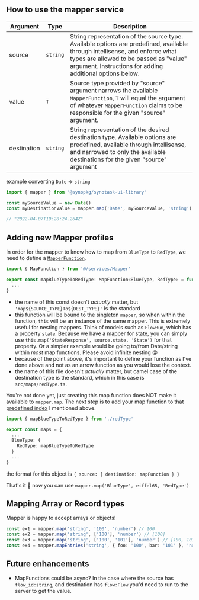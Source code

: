 ## How to use the mapper service ##

| Argument | Type | Description |
| -- | -- | -- |
| source | `string` | String representation of the source type. Available options are predefined, available through intellisense, and enforce what types are allowed to be passed as "value" argument. Instructions for adding additional options below. |
| value | `T` |  Source type provided by "source" argument narrows the available `MapperFunction`, `T` will equal the argument of whatever `MapperFunction` claims to be responsible for the given "source" argument.  |
| destination |  `string` | String representation of the desired destination type. Available options are predefined, available through intellisense, and narrowed to only the available destinations for the given "source" argument | 

example converting `Date` => `string`
```ts
import { mapper } from '@synopkg/synotask-ui-library'

const mySourceValue = new Date()
const myDestinationValue = mapper.map('Date', mySourceValue, 'string')

// "2022-04-07T19:28:24.264Z"
```

## Adding new Mapper profiles ##
In order for the mapper to know how to map from `BlueType` to `RedType`, we need to define a [`MapperFunction`](https://github.com/Synopkg/synotask-ui-library/src/services/Mapper.ts).
```ts 
import { MapFunction } from '@/services/Mapper'

export const mapBlueTypeToRedType: MapFunction<BlueType, RedType> = function(source: BlueType): RedType {
  ...
}
```
- the name of this const doesn't _actually_ matter, but `'map${SOURCE_TYPE}To${DEST_TYPE}'` is the standard
- this function will be bound to the singleton `mapper`, so when within the function, `this` will be an instance of the same mapper. This is extremely useful for nesting mappers. Think of models such as `FlowRun`, which has a property `state`. Because we have a mapper for state, you can simply use `this.map('StateResponse', source.state, 'State')` for that property. Or a simpler example would be going to/from Date/string within _most_ map functions. Please avoid infinite nesting 🙃 
- because of the point above, it's important to define your function as I've done above and not as an arrow function as you would lose the context.
- the name of this file doesn't _actually_ matter, but camel case of the destination type is the standard, which in this case is `src/maps/redType.ts`.

You're not done yet, just creating this map function does NOT make it available to `mapper.map`. The next step is to add your map function to that [predefined index](https://github.com/Synopkg/synotask-ui-library/src/maps/index.ts) I mentioned above.

```ts
import { mapBlueTypeToRedType } from './redType'

export const maps = {
  ...
  BlueType: {
    RedType: mapBlueTypeToRedType
  }
  ...
}
```

the format for this object is `{ source: { destination: mapFunction } }`

That's it  🙌  now you can use `mapper.map('BlueType', eiffel65, 'RedType')`

## Mapping Array or Record types ##
Mapper is happy to accept arrays or objects!

```ts
const ex1 = mapper.map('string', '100', 'number') // 100
const ex2 = mapper.map('string', ['100'], 'number') // [100]
const ex3 = mapper.map('string', ['100', '101'], 'number') // [100, 101]
const ex4 = mapper.mapEntries('string', { foo: '100', bar: '101' }, 'number') // { foo: 100, bar: 101 }
```

## Future enhancements ##
- MapFunctions could be async? In the case where the source has `flow_id:string`, and destination has `flow:Flow` you'd need to run to the server to get the value.
